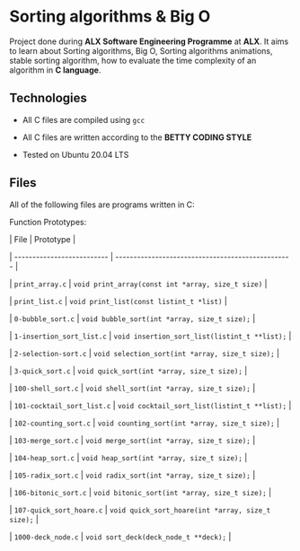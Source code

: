 # Sorting algorithms & Big O



Project done during **ALX Software Engineering Programme** at **ALX**. It aims to learn about Sorting algorithms, Big O, Sorting algorithms animations, stable sorting algorithm, how to evaluate the time complexity of an algorithm in **C language**.



## Technologies

* All C files are compiled using `gcc`

* All C files are written according to the **BETTY CODING STYLE**

* Tested on Ubuntu 20.04 LTS



## Files

All of the following files are programs written in C:



Function Prototypes:



| File                       | Prototype                                         |

| -------------------------- | ------------------------------------------------- |

| `print_array.c`            | `void print_array(const int *array, size_t size)` |

| `print_list.c`             | `void print_list(const listint_t *list)`          |

| `0-bubble_sort.c`          | `void bubble_sort(int *array, size_t size);`      |

| `1-insertion_sort_list.c`  | `void insertion_sort_list(listint_t **list);`     |

| `2-selection-sort.c`       | `void selection_sort(int *array, size_t size);`   |

| `3-quick_sort.c`           | `void quick_sort(int *array, size_t size);`       |

| `100-shell_sort.c`         | `void shell_sort(int *array, size_t size);`       |

| `101-cocktail_sort_list.c` | `void cocktail_sort_list(listint_t **list);`      |

| `102-counting_sort.c`      | `void counting_sort(int *array, size_t size);`    |

| `103-merge_sort.c`         | `void merge_sort(int *array, size_t size);`       |

| `104-heap_sort.c`          | `void heap_sort(int *array, size_t size);`        |

| `105-radix_sort.c`         | `void radix_sort(int *array, size_t size);`       |

| `106-bitonic_sort.c`       | `void bitonic_sort(int *array, size_t size);`     |

| `107-quick_sort_hoare.c`   | `void quick_sort_hoare(int *array, size_t size);` |

| `1000-deck_node.c`         | `void sort_deck(deck_node_t **deck);`             |
